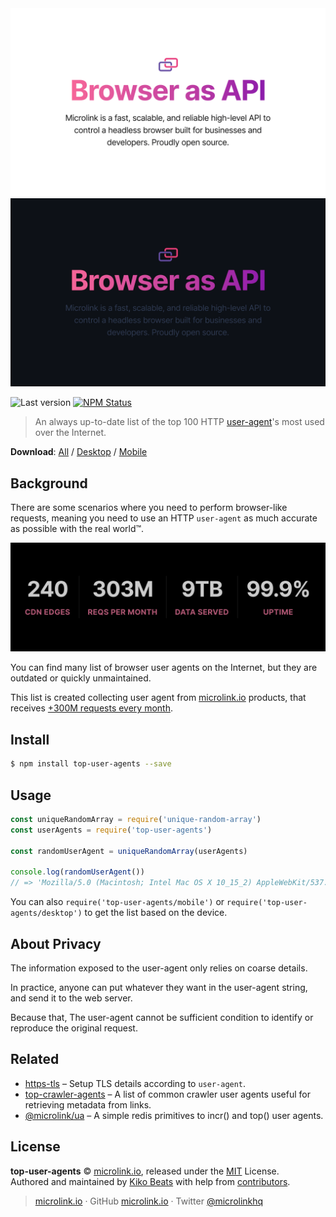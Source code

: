<div align="center">
  <img src="https://github.com/microlinkhq/cdn/raw/master/dist/logo/banner.png#gh-light-mode-only" alt="microlink logo">
  <img src="https://github.com/microlinkhq/cdn/raw/master/dist/logo/banner-dark.png#gh-dark-mode-only" alt="microlink logo">
</div>

![Last version](https://img.shields.io/github/tag/microlinkhq/top-user-agents.svg?style=flat-square)
[![NPM Status](https://img.shields.io/npm/dm/top-user-agents.svg?style=flat-square)](https://www.npmjs.org/package/top-user-agents)

> An always up-to-date list of the top 100 HTTP [user-agent](https://developer.mozilla.org/en-US/docs/Web/HTTP/Headers/User-Agent)'s most used over the Internet.

**Download**: [All](https://cdn.jsdelivr.net/gh/microlinkhq/top-user-agents@master/src/index.json) / [Desktop](https://cdn.jsdelivr.net/gh/microlinkhq/top-user-agents@master/src/desktop.json) / [Mobile](https://cdn.jsdelivr.net/gh/microlinkhq/top-user-agents@master/src/mobile.json)

## Background

There are some scenarios where you need to perform browser-like requests, meaning you need to use an HTTP `user-agent` as much accurate as possible with the real world™️.

![](/stats.png)

You can find many list of browser user agents on the Internet, but they are outdated or quickly unmaintained.

This list is created collecting user agent from [microlink.io](https://microlink.io) products, that receives [+300M requests every month](https://analytics.microlink.io/).

## Install

```bash
$ npm install top-user-agents --save
```

## Usage

```js
const uniqueRandomArray = require('unique-random-array')
const userAgents = require('top-user-agents')

const randomUserAgent = uniqueRandomArray(userAgents)

console.log(randomUserAgent())
// => 'Mozilla/5.0 (Macintosh; Intel Mac OS X 10_15_2) AppleWebKit/537.36 (KHTML, like Gecko) Chrome/79.0.3945.130 Safari/537.36'
```

You can also `require('top-user-agents/mobile')` or `require('top-user-agents/desktop')` to get the list based on the device.

## About Privacy

The information exposed to the user-agent only relies on coarse details.

In practice, anyone can put whatever they want in the user-agent string, and send it to the web server.

Because that, The user-agent cannot be sufficient condition to identify or reproduce the original request.

## Related

- [https-tls](https://github.com/Kikobeats/https-tls) – Setup TLS details according to `user-agent`.
- [top-crawler-agents](https://github.com/Kikobeats/top-crawler-agents) – A list of common crawler user agents useful for retrieving metadata from links.
- [@microlink/ua](https://github.com/microlinkhq/ua) – A simple redis primitives to incr() and top() user agents.

## License

**top-user-agents** © [microlink.io](https://microlink.io), released under the [MIT](https://github.com/microlinkhq/top-user-agents/blob/master/LICENSE.md) License.<br>
Authored and maintained by [Kiko Beats](https://kikobeats.com) with help from [contributors](https://github.com/microlinkhq/top-user-agents/contributors).

> [microlink.io](https://microlink.io) · GitHub [microlink.io](https://github.com/microlinkhq) · Twitter [@microlinkhq](https://twitter.com/microlinkhq)
